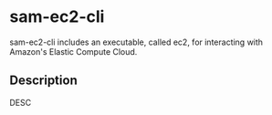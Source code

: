 # sam-ec2-cli

sam-ec2-cli includes an executable, called ec2, for interacting with Amazon's Elastic Compute Cloud.

## Description

DESC

